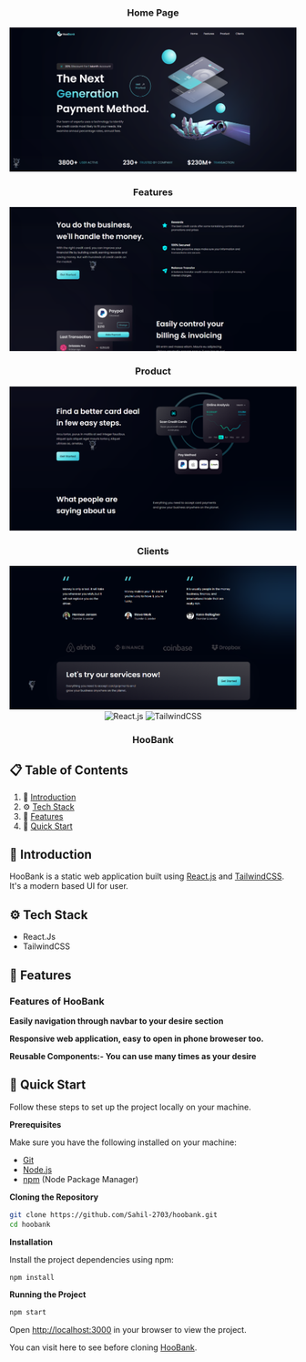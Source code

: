 <div align="center">
  

  <div>
  <h3>Home Page</h3>
    <img src="./sample-images/hoo-home.png" alt="Home Page">
  <h3>Features</h3>
      <img src="./sample-images/hoo-features.png" alt="Features">
  <h3>Product</h3>
      <img src="./sample-images/hoo-product.png" alt="Product">
  <h3>Clients</h3>
      <img src="./sample-images/clients-hoo.png" alt="Clients">
  </div>



  <div>
    <img src="https://img.shields.io/badge/react-%2320232a.svg?style=for-the-badge&logo=react&logoColor=%2361DAFB" alt="React.js" />
    <img src="https://img.shields.io/badge/TailwindCSS-%2323256b?style=for-the-badge" alt="TailwindCSS" />
  </div>

  <h3 align="center">HooBank</h3>

   
</div>

## 📋 <a name="table">Table of Contents</a>

1. 🤖 [Introduction](#introduction)
2. ⚙️ [Tech Stack](#tech-stack)
3. 🔋 [Features](#features)
4. 🤸 [Quick Start](#quick-start)


## <a name="introduction">🤖 Introduction</a>

HooBank is a static web application built using [React.js](https://react.dev/) and [TailwindCSS](https://tailwindcss.com/). It's a modern based UI for user. 


## <a name="tech-stack">⚙️ Tech Stack</a>

- React.Js
- TailwindCSS


## <a name="features">🔋 Features</a>

### Features of HooBank


**Easily navigation through navbar to your desire section**

**Responsive web application, easy to open in phone broweser too.**

**Reusable Components:- You can use many times as your desire**



## <a name="quick-start">🤸 Quick Start</a>

Follow these steps to set up the project locally on your machine.

**Prerequisites**

Make sure you have the following installed on your machine:

- [Git](https://git-scm.com/)
- [Node.js](https://nodejs.org/en)
- [npm](https://www.npmjs.com/) (Node Package Manager)

**Cloning the Repository**

```bash
git clone https://github.com/Sahil-2703/hoobank.git
cd hoobank
```

**Installation**

Install the project dependencies using npm:

```bash
npm install
```

**Running the Project**

```bash
npm start
```

Open [http://localhost:3000](http://localhost:3000) in your browser to view the project.

You can visit here to see before cloning [HooBank](https://hoobank-lilac-theta.vercel.app/).

